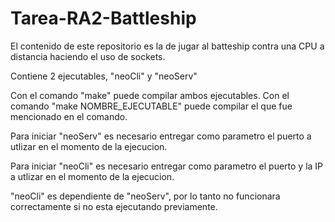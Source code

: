 # Tarea-RA2-Battleship

El contenido de este repositorio es la de jugar al batteship contra una CPU
a distancia haciendo el uso de sockets.

Contiene 2 ejecutables, "neoCli" y "neoServ"

Con el comando "make" puede compilar ambos ejecutables.
Con el comando "make NOMBRE_EJECUTABLE" puede compilar el que fue mencionado en el comando.

Para iniciar "neoServ" es necesario entregar como parametro el puerto a utlizar en el momento de la ejecucion.

Para iniciar "neoCli" es necesario entregar como parametro el puerto y la IP a utlizar en el momento de la ejecucion.

"neoCli" es dependiente de "neoServ", por lo tanto no funcionara correctamente si no esta ejecutando previamente.

